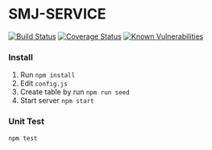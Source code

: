 # SMJ-SERVICE
[![Build Status](https://travis-ci.com/aalfiann/smj-service.svg?branch=master)](https://travis-ci.com/aalfiann/smj-service)
[![Coverage Status](https://coveralls.io/repos/github/aalfiann/smj-service/badge.svg?branch=master)](https://coveralls.io/github/aalfiann/smj-service?branch=master)
[![Known Vulnerabilities](https://snyk.io//test/github/aalfiann/smj-service/badge.svg?targetFile=package.json)](https://snyk.io//test/github/aalfiann/smj-service?targetFile=package.json)


### Install
1. Run `npm install`
2. Edit `config.js`
3. Create table by run `npm run seed`
4. Start server `npm start`

### Unit Test
```
npm test
```
